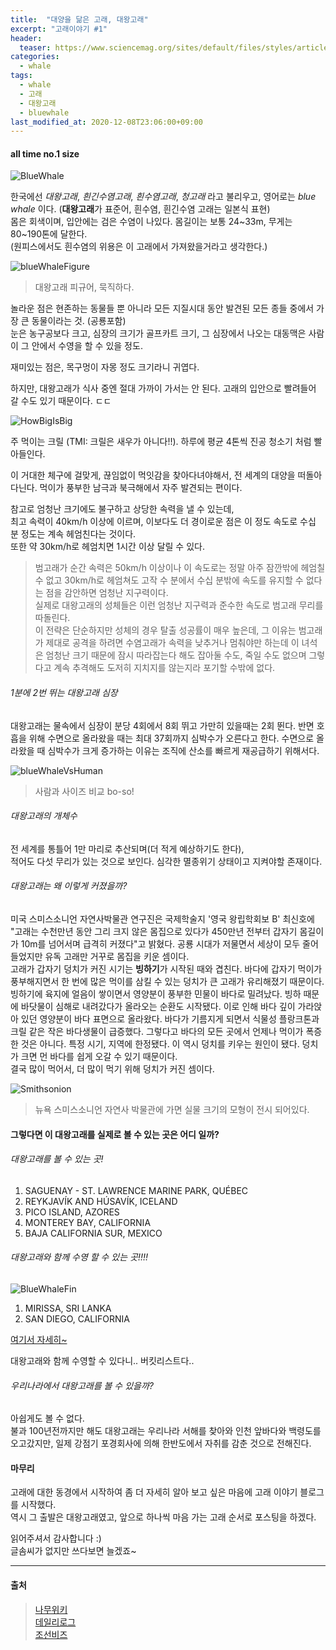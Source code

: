 ```yaml
---
title:  "대양을 닮은 고래, 대왕고래"   
excerpt: "고래이야기 #1"  
header:
  teaser: https://www.sciencemag.org/sites/default/files/styles/article_main_large/public/cc_Nicholas-Pyenson---The_Hunt_Showcase_4K_TV4_16x9.jpg?itok=yyN0swOD
categories:
  - whale  
tags:
  - whale 
  - 고래 
  - 대왕고래 
  - bluewhale
last_modified_at: 2020-12-08T23:06:00+09:00
---
```


#### all time no.1 size

![BlueWhale]

한국에선 _대왕고래_, _흰긴수염고래_, _흰수염고래_, _청고래_ 라고 불리우고, 영어로는 _blue whale_ 이다.
(**대왕고래**가 표준어, 흰수염, 흰긴수염 고래는 일본식 표현)       
몸은 회색이며, 입안에는 검은 수염이 나있다. 몸길이는 보통 24~33m, 무게는 80~190톤에 달한다.   
(원피스에서도 흰수염의 위용은 이 고래에서 가져왔을거라고 생각한다.)

![blueWhaleFigure]
> 대왕고래 피규어, 묵직하다.
      
놀라운 점은 현존하는 동물들 뿐 아니라 모든 지질시대 동안 발견된 모든 종들 중에서 가장 큰 동물이라는 것. (공룡포함)           
눈은 농구공보다 크고, 심장의 크기가 골프카트 크기, 그 심장에서 나오는 대동맥은 사람이 그 안에서 수영을 할 수 있을 정도.

재미있는 점은, 목구멍이 자몽 정도 크기라니 귀엽다.

하지만, 대왕고래가 식사 중엔 절대 가까이 가서는 안 된다. 고래의 입안으로 빨려들어 갈 수도 있기 때문이다. ㄷㄷ   


![HowBigIsBig]

주 먹이는 크릴 (TMI: 크릴은 새우가 아니다!!). 하루에 평균 4톤씩 진공 청소기 처럼 빨아들인다.

이 거대한 체구에 걸맞게, 끊임없이 먹잇감을 찾아다녀야해서, 전 세계의 대양을 떠돌아 다닌다.
먹이가 풍부한 남극과 북극해에서 자주 발견되는 편이다.

참고로 엄청난 크기에도 불구하고 상당한 속력을 낼 수 있는데,    
최고 속력이 40km/h 이상에 이르며, 이보다도 더 경이로운 점은 이 정도 속도로 수십 분 정도는 계속 헤엄친다는 것이다.       
또한 약 30km/h로 헤엄치면 1시간 이상 달릴 수 있다.    

> 범고래가 순간 속력은 50km/h 이상이나 이 속도로는 정말 아주 잠깐밖에 헤엄칠 수 없고 30km/h로 헤엄쳐도 고작 수 분에서 수십 분밖에 속도를 유지할 수 없다는 점을 감안하면 엄청난 지구력이다.    
실제로 대왕고래의 성체들은 이런 엄청난 지구력과 준수한 속도로 범고래 무리를 따돌린다.    
이 전략은 단순하지만 성체의 경우 탈출 성공률이 매우 높은데, 그 이유는 범고래가 제대로 공격을 하려면 수염고래가 속력을 낮추거나 멈춰야만 하는데 이 녀석은 엄청난 크기 때문에 잠시 따라잡는다 해도 잡아둘 수도, 죽일 수도 없으며 그렇다고 계속 추격해도 도저히 지치지를 않는지라 포기할 수밖에 없다.

###### 1분에 2번 뛰는 대왕고래 심장
대왕고래는 물속에서 심장이 분당 4회에서 8회 뛰고 가만히 있을때는 2회 뛴다. 
반면 호흡을 위해 수면으로 올라왔을 때는 최대 37회까지 심박수가 오른다고 한다. 
수면으로 올라왔을 때 심박수가 크게 증가하는 이유는 조직에 산소를 빠르게 재공급하기 위해서다.

![blueWhaleVsHuman]
> 사람과 사이즈 비교 bo-so!

###### 대왕고래의 개체수
전 세계를 통틀어 1만 마리로 추산되며(더 적게 예상하기도 한다),  
적어도 다섯 무리가 있는 것으로 보인다. 심각한 멸종위기 상태이고 지켜야할 존재이다.  

###### 대왕고래는 왜 이렇게 커졌을까?
미국 스미스소니언 자연사박물관 연구진은 국제학술지 '영국 왕립학회보 B' 최신호에 "고래는 수천만년 동안 그리 크지 않은 몸집으로 있다가 450만년 전부터 갑자기 몸길이가 10m를 넘어서며 급격히 커졌다"고 밝혔다. 공룡 시대가 저물면서 세상이 모두 줄어들었지만 유독 고래만 거꾸로 몸집을 키운 셈이다.  
고래가 갑자기 덩치가 커진 시기는 **빙하기**가 시작된 때와 겹친다. 바다에 갑자기 먹이가 풍부해지면서 한 번에 많은 먹이를 삼킬 수 있는 덩치가 큰 고래가 유리해졌기 때문이다.
빙하기에 육지에 얼음이 쌓이면서 영양분이 풍부한 민물이 바다로 밀려났다. 빙하 때문에 바닷물이 심해로 내려갔다가 올라오는 순환도 시작됐다. 이로 인해 바다 깊이 가라앉아 있던 영양분이 바다 표면으로 올라왔다. 바다가 기름지게 되면서 식물성 플랑크톤과 크릴 같은 작은 바다생물이 급증했다.
그렇다고 바다의 모든 곳에서 언제나 먹이가 폭증한 것은 아니다. 특정 시기, 지역에 한정됐다. 이 역시 덩치를 키우는 원인이 됐다. 덩치가 크면 먼 바다를 쉽게 오갈 수 있기 때문이다.  
결국 많이 먹어서, 더 많이 먹기 위해 덩치가 커진 셈이다.  

![Smithsonion]
> 뉴욕 스미스소니언 자연사 박물관에 가면 실물 크기의 모형이 전시 되어있다.

#### 그렇다면 이 대왕고래를 실제로 볼 수 있는 곳은 어디 일까?

###### 대왕고래를 볼 수 있는 곳! 

1. SAGUENAY - ST. LAWRENCE MARINE PARK, QUÉBEC
2. REYKJAVÍK AND HÚSAVÍK, ICELAND
3. PICO ISLAND, AZORES
4. MONTEREY BAY, CALIFORNIA
5. BAJA CALIFORNIA SUR, MEXICO

###### 대왕고래와 함께 수영 할 수 있는 곳!!!!
![BlueWhaleFin]
1. MIRISSA, SRI LANKA
2. SAN DIEGO, CALIFORNIA

[여기서 자세히~][SeeBlueWhale]

대왕고래와 함께 수영할 수 있다니.. 버킷리스트다..

###### 우리나라에서 대왕고래를 볼 수 있을까?
아쉽게도 볼 수 없다.    
불과 100년전까지만 해도 대왕고래는 우리나라 서해를 찾아와 인천 앞바다와 백령도를 오고갔지만, 일제 강점기 포경회사에 의해 한반도에서 자취를 감춘 것으로 전해진다.                                  
                                  
#### 마무리

고래에 대한 동경에서 시작하여 좀 더 자세히 알아 보고 싶은 마음에 고래 이야기 블로그를 시작했다.  
역시 그 출발은 대왕고래였고, 앞으로 하나씩 마음 가는 고래 순서로 포스팅을 하겠다.

읽어주셔서 감사합니다 :)   
글솜씨가 없지만 쓰다보면 늘겠죠~

---

#### 출처
> [나무위키]  
> [데일리로그]  
> [조선비즈]  

[BlueWhale]: https://www.sciencemag.org/sites/default/files/styles/article_main_large/public/cc_Nicholas-Pyenson---The_Hunt_Showcase_4K_TV4_16x9.jpg?itok=yyN0swOD
[SeeBlueWhale]: https://magazine.diviac.com/blue-whales-the-worlds-best-places-for-whale-watching-and-swimming/
[Smithsonion]: https://www.amnh.org/var/ezflow_site/storage/images/media/amnh/images/exhibitions/permanent-exhibitions/biodiversity-and-environment-halls/milstein-hall-of-ocean-life/blue-whale-exhibit-2460-1384/4162997-1-eng-US/blue-whale-exhibit-2460-1384_wideexact_2460.jpg  
[HowBigIsBig]: https://w.namu.la/s/19fb9e19e42511c25e5e87f7333979189e75b07db84669be9de079dfa690fe5a669aa2486f97d89a265e489b1df5e33cfb0ace0f729f4945c74209e427242cc902cd91a21de7c85ea2e25bd1d5e515ddbeab6f9776b21925955879320e240b5cbf757f5ace061e71ba3620df94bc5694
[blueWhaleFigure]: https://user-images.githubusercontent.com/13774828/101245484-94e6d800-3750-11eb-8ab4-5a945a5d2596.jpeg
[blueWhaleVsHuman]: https://ww.namu.la/s/fe95bb6aba26a9ea1cb253fcefe5fb0217b2a04b4eabf39e11ed7acb396f4ee0d833075168228ea681776765dcfc19842ac096c78a9a88cc16cf0c16e1e3457af3725ae6185310c795470bbd1e47094cd27aa9124e67fcd00f887bbae20941e0
[blueWhaleImage1]: https://w.namu.la/s/707b8b038dcee2eb9ec8bdef1993e55db9fa958d407e063cff64894e72b1b13c75dd66c343c0d32ad7dbe161b2d9573df6252eab257d76dcc74581408464da13ea10abf6cc10fed6deda26b70e6671d5e2dec31318f9972302b49f92d4b6f5f350a3254780db0a7bbdee845a63fa4950
[나무위키]: https://namu.wiki/w/%EB%8C%80%EC%99%95%EA%B3%A0%EB%9E%98   
[BlueWhaleFin]: https://magazine.diviac.com/content/images/2016/10/common-questions-about-blue-whales.jpg
[BUYOICENTER]: https://www.ndbc.noaa.gov/station_page.php?station=44013   
[데일리로그]: https://www.dailylog.co.kr/news/articleView.html?idxno=20841  
[조선비즈]: https://biz.chosun.com/site/data/html_dir/2017/06/02/2017060202019.html  